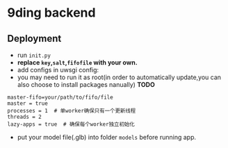 # 9ding backend

## Deployment

- run `init.py`
- **replace `key`,`salt`,`fifofile` with your own.**
- add configs in uwsgi config:
- you may need to run it as root(in order to automatically update,you can also choose to install packages nanually) **TODO**

```config
master-fifo=your/path/to/fifo/file
master = true
processes = 1  # 单worker确保只有一个更新线程
threads = 2
lazy-apps = true  # 确保每个worker独立初始化
```

- put your model file(.glb) into folder `models` before running app.
